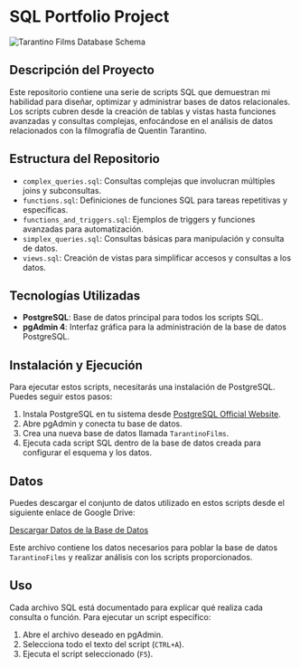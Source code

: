 # SQL Portfolio Project

![Tarantino Films Database Schema](https://www.panoramaaudiovisual.com/wp-content/uploads/2019/06/IMDB.jpg)

## Descripción del Proyecto
Este repositorio contiene una serie de scripts SQL que demuestran mi habilidad para diseñar, optimizar y administrar bases de datos relacionales. Los scripts cubren desde la creación de tablas y vistas hasta funciones avanzadas y consultas complejas, enfocándose en el análisis de datos relacionados con la filmografía de Quentin Tarantino.

## Estructura del Repositorio

- `complex_queries.sql`: Consultas complejas que involucran múltiples joins y subconsultas.
- `functions.sql`: Definiciones de funciones SQL para tareas repetitivas y específicas.
- `functions_and_triggers.sql`: Ejemplos de triggers y funciones avanzadas para automatización.
- `simplex_queries.sql`: Consultas básicas para manipulación y consulta de datos.
- `views.sql`: Creación de vistas para simplificar accesos y consultas a los datos.

## Tecnologías Utilizadas

- **PostgreSQL**: Base de datos principal para todos los scripts SQL.
- **pgAdmin 4**: Interfaz gráfica para la administración de la base de datos PostgreSQL.

## Instalación y Ejecución

Para ejecutar estos scripts, necesitarás una instalación de PostgreSQL. Puedes seguir estos pasos:

1. Instala PostgreSQL en tu sistema desde [PostgreSQL Official Website](https://www.postgresql.org/download/).
2. Abre pgAdmin y conecta tu base de datos.
3. Crea una nueva base de datos llamada `TarantinoFilms`.
4. Ejecuta cada script SQL dentro de la base de datos creada para configurar el esquema y los datos.

## Datos

Puedes descargar el conjunto de datos utilizado en estos scripts desde el siguiente enlace de Google Drive:

[Descargar Datos de la Base de Datos](https://drive.google.com/file/d/1LslKyK8XIguwJadCI6mjR72e_1cIhsB5/view?usp=sharing)

Este archivo contiene los datos necesarios para poblar la base de datos `TarantinoFilms` y realizar análisis con los scripts proporcionados.

## Uso

Cada archivo SQL está documentado para explicar qué realiza cada consulta o función. Para ejecutar un script específico:

1. Abre el archivo deseado en pgAdmin.
2. Selecciona todo el texto del script (`CTRL+A`).
3. Ejecuta el script seleccionado (`F5`).
 

